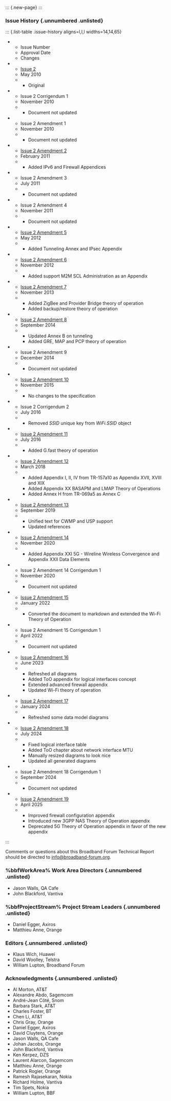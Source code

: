 <!-- do not edit! this file was created from PROJECT.yaml by project-parser.py -->

::: {.new-page}
:::

### Issue History {.unnumbered .unlisted}

::: {.list-table .issue-history aligns=l,l,l widths=14,14,65}

* - Issue Number
  - Approval Date
  - Changes

* - [Issue 2][TR-181 Issue 2]
  - May 2010
  - * Original

* - Issue 2 Corrigendum 1
  - November 2010
  - * Document not updated

* - Issue 2 Amendment 1
  - November 2010
  - * Document not updated

* - [Issue 2 Amendment 2][TR-181 Issue 2 Amendment 2]
  - February 2011
  - * Added IPv6 and Firewall Appendices

* - Issue 2 Amendment 3
  - July 2011
  - * Document not updated

* - Issue 2 Amendment 4
  - November 2011
  - * Document not updated

* - [Issue 2 Amendment 5][TR-181 Issue 2 Amendment 5]
  - May 2012
  - * Added Tunneling Annex and IPsec Appendix

* - [Issue 2 Amendment 6][TR-181 Issue 2 Amendment 6]
  - November 2012
  - * Added support M2M SCL Administration as an Appendix

* - [Issue 2 Amendment 7][TR-181 Issue 2 Amendment 7]
  - November 2013
  - * Added ZigBee and Provider Bridge theory of operation
    * Added backup/restore theory of operation

* - [Issue 2 Amendment 8][TR-181 Issue 2 Amendment 8]
  - September 2014
  - * Updated Annex B on tunneling
    * Added GRE, MAP and PCP theory of operation

* - Issue 2 Amendment 9
  - December 2014
  - * Document not updated

* - [Issue 2 Amendment 10][TR-181 Issue 2 Amendment 10]
  - November 2015
  - * No changes to the specification

* - Issue 2 Corrigendum 2
  - July 2016
  - * Removed *SSID* unique key from *WiFi.SSID* object

* - [Issue 2 Amendment 11][TR-181 Issue 2 Amendment 11]
  - July 2016
  - * Added G.fast theory of operation

* - [Issue 2 Amendment 12][TR-181 Issue 2 Amendment 12]
  - March 2018
  - * Added Appendix I, II, IV from TR-157a10 as Appendix XVII, XVIII
      and XIX
    * Added Appendix XX BASAPM and LMAP Theory of Operations
    * Added Annex H from TR-069a5 as Annex C

* - [Issue 2 Amendment 13][TR-181 Issue 2 Amendment 13]
  - September 2019
  - * Unified text for CWMP and USP support
    * Updated references

* - [Issue 2 Amendment 14][TR-181 Issue 2 Amendment 14]
  - November 2020
  - * Added Appendix XXI 5G - Wireline Wireless Convergence and Appendix
      XXII Data Elements

* - Issue 2 Amendment 14 Corrigendum 1
  - November 2020
  - * Document not updated

* - [Issue 2 Amendment 15][TR-181 Issue 2 Amendment 15]
  - January 2022
  - * Converted the document to markdown and extended the Wi-Fi
      Theory of Operation

* - Issue 2 Amendment 15 Corrigendum 1
  - April 2022
  - * Document not updated

* - [Issue 2 Amendment 16][TR-181 Issue 2 Amendment 16]
  - June 2023
  - * Refreshed all diagrams
    * Added ToO appendix for logical interfaces concept
    * Extended advanced firewall appendix
    * Updated Wi-Fi theory of operation

* - [Issue 2 Amendment 17][TR-181 Issue 2 Amendment 17]
  - January 2024
  - * Refreshed some data model diagrams

* - [Issue 2 Amendment 18][TR-181 Issue 2 Amendment 18]
  - July 2024
  - * Fixed logical interface table
    * Added ToO chapter about network interface MTU
    * Manually resized diagrams to look nice
    * Updated all generated diagrams

* - Issue 2 Amendment 18 Corrigendum 1
  - September 2024
  - * Document not updated

* - [Issue 2 Amendment 19][TR-181 Issue 2 Amendment 19]
  - April 2025
  - * Improved firewall configuration appendix
    * Introduced new 3GPP NAS Theory of Operation appendix
    * Deprecated 5G Theory of Operation appendix in favor of the new appendix

:::

Comments or questions about this Broadband Forum Technical Report should be directed to <info@broadband-forum.org>.

### %bbfWorkArea% Work Area Directors {.unnumbered .unlisted}

* Jason Walls, QA Cafe
* John Blackford, Vantiva

### %bbfProjectStream% Project Stream Leaders {.unnumbered .unlisted}

* Daniel Egger, Axiros
* Matthieu Anne, Orange

### Editors {.unnumbered .unlisted}

* Klaus Wich, Huawei
* David Woolley, Telstra
* William Lupton, Broadband Forum

### Acknowledgments {.unnumbered .unlisted}

* Al Morton, AT&T
* Alexandre Abdo, Sagemcom
* André-Jean Côté, Snom
* Barbara Stark, AT&T
* Charles Foster, BT
* Chen Li, AT&T
* Chris Gray, Orange
* Daniel Egger, Axiros
* David Cluytens, Orange
* Jason Walls, QA Cafe
* Johan Jacobs, Orange
* John Blackford, Vantiva
* Ken Kerpez, DZS
* Laurent Alarcon, Sagemcom
* Matthieu Anne, Orange
* Patrick Rogier, Orange
* Ramesh Rajasekaran, Nokia
* Richard Holme, Vantiva
* Tim Spets, Nokia
* William Lupton, BBF

[TR-181 Issue 2]: https://www.broadband-forum.org/download/TR-181_Issue-2.pdf
[TR-181 Issue 2 Amendment 10]: https://www.broadband-forum.org/download/TR-181_Issue-2_Amendment-10.pdf
[TR-181 Issue 2 Amendment 11]: https://www.broadband-forum.org/download/TR-181_Issue-2_Amendment-11.pdf
[TR-181 Issue 2 Amendment 12]: https://www.broadband-forum.org/download/TR-181_Issue-2_Amendment-12.pdf
[TR-181 Issue 2 Amendment 13]: https://www.broadband-forum.org/download/TR-181_Issue-2_Amendment-13.pdf
[TR-181 Issue 2 Amendment 14]: https://www.broadband-forum.org/download/TR-181_Issue-2_Amendment-14.pdf
[TR-181 Issue 2 Amendment 15]: https://www.broadband-forum.org/download/TR-181_Issue-2_Amendment-15.pdf
[TR-181 Issue 2 Amendment 16]: https://www.broadband-forum.org/download/TR-181_Issue-2_Amendment-16.pdf
[TR-181 Issue 2 Amendment 17]: https://www.broadband-forum.org/download/TR-181_Issue-2_Amendment-17.pdf
[TR-181 Issue 2 Amendment 18]: https://www.broadband-forum.org/download/TR-181_Issue-2_Amendment-18.pdf
[TR-181 Issue 2 Amendment 19]: https://www.broadband-forum.org/download/TR-181_Issue-2_Amendment-19.pdf
[TR-181 Issue 2 Amendment 2]: https://www.broadband-forum.org/download/TR-181_Issue-2_Amendment-2.pdf
[TR-181 Issue 2 Amendment 5]: https://www.broadband-forum.org/download/TR-181_Issue-2_Amendment-5.pdf
[TR-181 Issue 2 Amendment 6]: https://www.broadband-forum.org/download/TR-181_Issue-2_Amendment-6.pdf
[TR-181 Issue 2 Amendment 7]: https://www.broadband-forum.org/download/TR-181_Issue-2_Amendment-7.pdf
[TR-181 Issue 2 Amendment 8]: https://www.broadband-forum.org/download/TR-181_Issue-2_Amendment-8.pdf
